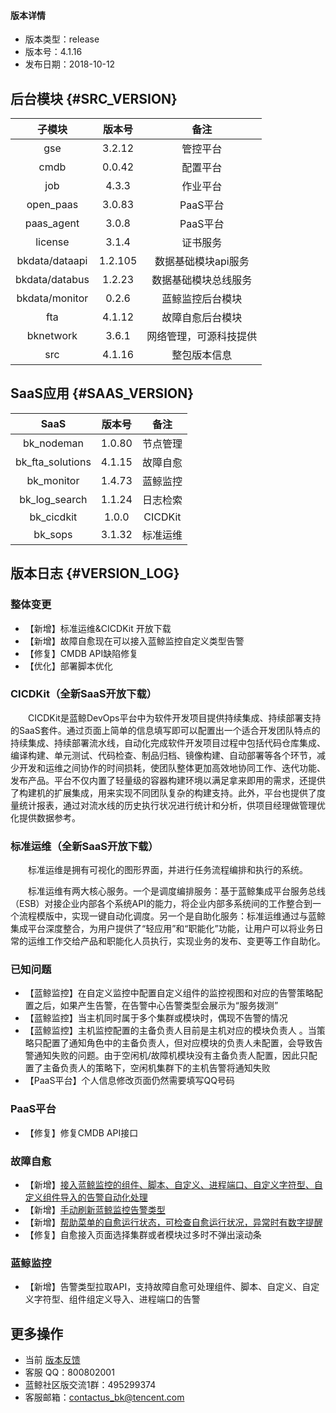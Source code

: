 
#### 版本详情

- 版本类型：release 
- 版本号：4.1.16 
- 发布日期：2018-10-12 


## 后台模块 {#SRC_VERSION}

|     子模块     | 版本号  |          备注          |
|:--------------:|:-------:|:----------------------:|
|      gse       | 3.2.12  |        管控平台        |
|      cmdb      | 0.0.42  |        配置平台        |
|      job       |  4.3.3  |        作业平台        |
|   open_paas    | 3.0.83  |        PaaS平台        |
|   paas_agent   |  3.0.8  |        PaaS平台        |
|    license     |  3.1.4  |        证书服务        |
| bkdata/dataapi | 1.2.105 |  数据基础模块api服务   |
| bkdata/databus | 1.2.23  |  数据基础模块总线服务  |
| bkdata/monitor | 0.2.6 |    蓝鲸监控后台模块    |
|      fta       |  4.1.12  |    故障自愈后台模块    |
|   bknetwork    |  3.6.1  | 网络管理，可源科技提供 |
|      src       | 4.1.16  |      整包版本信息      |

## SaaS应用 {#SAAS_VERSION}

|       SaaS       | 版本号 |   备注   |
|:----------------:|:------:|:--------:|
|    bk_nodeman    | 1.0.80 | 节点管理 |
| bk_fta_solutions | 4.1.15 | 故障自愈 |
|    bk_monitor    | 1.4.73| 蓝鲸监控 |
|  bk_log_search   | 1.1.24 | 日志检索 |
|    bk_cicdkit    | 1.0.0  | CICDKit  |
|     bk_sops      | 3.1.32 | 标准运维 |

## 版本日志 {#VERSION_LOG}

### 整体变更

- 【新增】标准运维&CICDKit 开放下载
- 【新增】故障自愈现在可以接入蓝鲸监控自定义类型告警
- 【修复】CMDB API缺陷修复
- 【优化】部署脚本优化

### CICDKit（全新SaaS开放下载）

&#8195;&#8195;CICDKit是蓝鲸DevOps平台中为软件开发项目提供持续集成、持续部署支持的SaaS套件。通过页面上简单的信息填写即可以配置出一个适合开发团队特点的持续集成、持续部署流水线，自动化完成软件开发项目过程中包括代码仓库集成、编译构建、单元测试、代码检查、制品归档、镜像构建、自动部署等各个环节，减少开发和运维之间协作的时间损耗，使团队整体更加高效地协同工作、迭代功能、发布产品。平台不仅内置了轻量级的容器构建环境以满足拿来即用的需求，还提供了构建机的扩展集成，用来实现不同团队复杂的构建支持。此外，平台也提供了度量统计报表，通过对流水线的历史执行状况进行统计和分析，供项目经理做管理优化提供数据参考。

### 标准运维（全新SaaS开放下载）

&#8195;&#8195;标准运维是拥有可视化的图形界面，并进行任务流程编排和执行的系统。

&#8195;&#8195;标准运维有两大核心服务。一个是调度编排服务：基于蓝鲸集成平台服务总线（ESB）对接企业内部各个系统API的能力，将企业内部多系统间的工作整合到一个流程模版中，实现一键自动化调度。另一个是自助化服务：标准运维通过与蓝鲸集成平台深度整合，为用户提供了“轻应用”和“职能化”功能，让用户可以将业务日常的运维工作交给产品和职能化人员执行，实现业务的发布、变更等工作自助化。

### 已知问题

- 【蓝鲸监控】在自定义监控中配置自定义组件的监控视图和对应的告警策略配置之后，如果产生告警，在告警中心告警类型会展示为“服务拨测”
- 【蓝鲸监控】当主机同时属于多个集群或模块时，偶现不告警的情况
- 【蓝鲸监控】主机监控配置的主备负责人目前是主机对应的模块负责人 。当策略只配置了通知角色中的主备负责人，但对应模块的负责人未配置，会导致告警通知失败的问题。由于空闲机/故障机模块没有主备负责人配置，因此只配置了主备负责人的策略下，空闲机集群下的主机告警将通知失败
- 【PaaS平台】个人信息修改页面仍然需要填写QQ号码

### PaaS平台

- 【修复】修复CMDB API接口

### 故障自愈

- 【新增】[接入蓝鲸监控的组件、脚本、自定义、进程端口、自定义字符型、自定义组件导入的告警自动化处理](http://docs.bk.tencent.com/product_white_paper/bk_monitor/Component_Monitor_Fault_Auto-recovery.html)
- 【新增】[手动刷新蓝鲸监控告警类型](http://docs.bk.tencent.com/product_white_paper/fta/Getting_Started/Integrated_Bkmonitor.html)
- 【新增】[帮助菜单的自愈运行状态，可检查自愈运行状况，异常时有数字提醒](http://docs.bk.tencent.com/product_white_paper/fta/FAQ/Check_Health.html)
- 【修复】自愈接入页面选择集群或者模块过多时不弹出滚动条

### 蓝鲸监控

- 【新增】告警类型拉取API，支持故障自愈可处理组件、脚本、自定义、自定义字符型、组件组定义导入、进程端口的告警

## 更多操作

- 当前 [版本反馈](http://bk.tencent.com/s-mart/community)
- 客服 QQ：800802001
- 蓝鲸社区版交流1群：495299374
- 客服邮箱：contactus_bk@tencent.com
